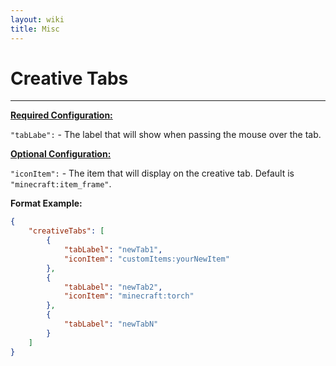 ```yaml
---
layout: wiki
title: Misc
---
```


# Creative Tabs
___

**<u style="font-weight: bold;">Required Configuration:</u>**

`"tabLabe":` - The label that will show when passing the mouse over the tab.

**<u style="font-weight: bold;">Optional Configuration:</u>**

`"iconItem":` - The item that will display on the creative tab. Default is `"minecraft:item_frame"`.

**Format Example:**

``` json
{
    "creativeTabs": [
        {
            "tabLabel": "newTab1",
            "iconItem": "customItems:yourNewItem"
        },
        {
            "tabLabel": "newTab2",
            "iconItem": "minecraft:torch"
        },
        {
            "tabLabel": "newTabN"
        }
    ]
}
```